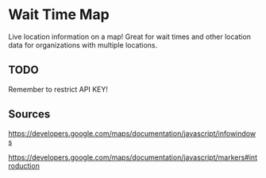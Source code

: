 # Wait Time Map


Live location information on a map! Great for wait times and other location data
for organizations with multiple locations.

## TODO
Remember to restrict API KEY!

## Sources
https://developers.google.com/maps/documentation/javascript/infowindows

https://developers.google.com/maps/documentation/javascript/markers#introduction

